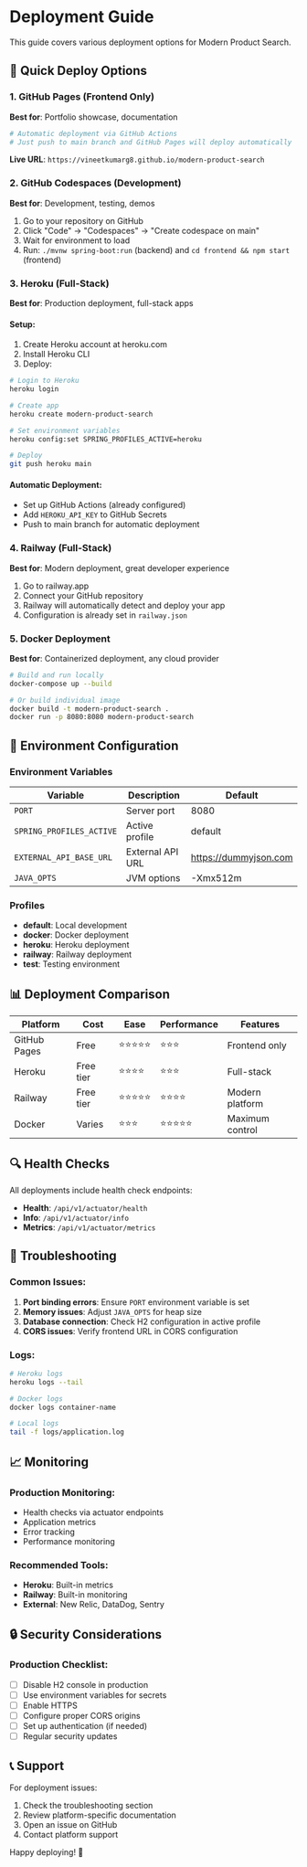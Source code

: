 # Deployment Guide

This guide covers various deployment options for Modern Product Search.

## 🚀 Quick Deploy Options

### 1. GitHub Pages (Frontend Only)
**Best for**: Portfolio showcase, documentation

```bash
# Automatic deployment via GitHub Actions
# Just push to main branch and GitHub Pages will deploy automatically
```

**Live URL**: `https://vineetkumarg8.github.io/modern-product-search`

### 2. GitHub Codespaces (Development)
**Best for**: Development, testing, demos

1. Go to your repository on GitHub
2. Click "Code" → "Codespaces" → "Create codespace on main"
3. Wait for environment to load
4. Run: `./mvnw spring-boot:run` (backend) and `cd frontend && npm start` (frontend)

### 3. Heroku (Full-Stack)
**Best for**: Production deployment, full-stack apps

#### Setup:
1. Create Heroku account at heroku.com
2. Install Heroku CLI
3. Deploy:

```bash
# Login to Heroku
heroku login

# Create app
heroku create modern-product-search

# Set environment variables
heroku config:set SPRING_PROFILES_ACTIVE=heroku

# Deploy
git push heroku main
```

#### Automatic Deployment:
- Set up GitHub Actions (already configured)
- Add `HEROKU_API_KEY` to GitHub Secrets
- Push to main branch for automatic deployment

### 4. Railway (Full-Stack)
**Best for**: Modern deployment, great developer experience

1. Go to railway.app
2. Connect your GitHub repository
3. Railway will automatically detect and deploy your app
4. Configuration is already set in `railway.json`

### 5. Docker Deployment
**Best for**: Containerized deployment, any cloud provider

```bash
# Build and run locally
docker-compose up --build

# Or build individual image
docker build -t modern-product-search .
docker run -p 8080:8080 modern-product-search
```

## 🔧 Environment Configuration

### Environment Variables

| Variable | Description | Default |
|----------|-------------|---------|
| `PORT` | Server port | 8080 |
| `SPRING_PROFILES_ACTIVE` | Active profile | default |
| `EXTERNAL_API_BASE_URL` | External API URL | https://dummyjson.com |
| `JAVA_OPTS` | JVM options | -Xmx512m |

### Profiles

- **default**: Local development
- **docker**: Docker deployment
- **heroku**: Heroku deployment
- **railway**: Railway deployment
- **test**: Testing environment

## 📊 Deployment Comparison

| Platform | Cost | Ease | Performance | Features |
|----------|------|------|-------------|----------|
| GitHub Pages | Free | ⭐⭐⭐⭐⭐ | ⭐⭐⭐ | Frontend only |
| Heroku | Free tier | ⭐⭐⭐⭐ | ⭐⭐⭐ | Full-stack |
| Railway | Free tier | ⭐⭐⭐⭐⭐ | ⭐⭐⭐⭐ | Modern platform |
| Docker | Varies | ⭐⭐⭐ | ⭐⭐⭐⭐⭐ | Maximum control |

## 🔍 Health Checks

All deployments include health check endpoints:

- **Health**: `/api/v1/actuator/health`
- **Info**: `/api/v1/actuator/info`
- **Metrics**: `/api/v1/actuator/metrics`

## 🐛 Troubleshooting

### Common Issues:

1. **Port binding errors**: Ensure `PORT` environment variable is set
2. **Memory issues**: Adjust `JAVA_OPTS` for heap size
3. **Database connection**: Check H2 configuration in active profile
4. **CORS issues**: Verify frontend URL in CORS configuration

### Logs:

```bash
# Heroku logs
heroku logs --tail

# Docker logs
docker logs container-name

# Local logs
tail -f logs/application.log
```

## 📈 Monitoring

### Production Monitoring:
- Health checks via actuator endpoints
- Application metrics
- Error tracking
- Performance monitoring

### Recommended Tools:
- **Heroku**: Built-in metrics
- **Railway**: Built-in monitoring
- **External**: New Relic, DataDog, Sentry

## 🔒 Security Considerations

### Production Checklist:
- [ ] Disable H2 console in production
- [ ] Use environment variables for secrets
- [ ] Enable HTTPS
- [ ] Configure proper CORS origins
- [ ] Set up authentication (if needed)
- [ ] Regular security updates

## 📞 Support

For deployment issues:
1. Check the troubleshooting section
2. Review platform-specific documentation
3. Open an issue on GitHub
4. Contact platform support

Happy deploying! 🚀
